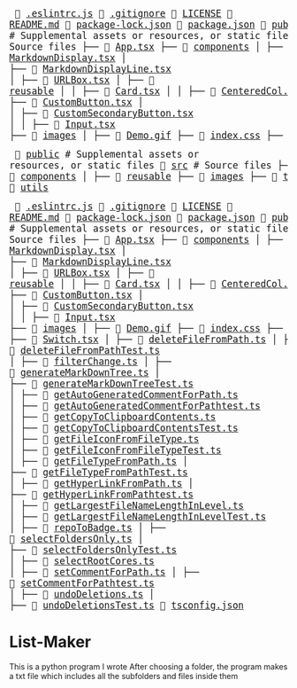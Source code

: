 <big><pre>
📜 [.eslintrc.js](./.eslintrc.js) 
📄 [.gitignore](./.gitignore) 
📂 [LICENSE](./LICENSE) 
📄 [README.md](./README.md) 
📄 [package-lock.json](./package-lock.json) 
📄 [package.json](./package.json) 
📂 [public](./public)            # Supplemental assets or resources, or static files
├── 📄 [favicon.ico](./public/favicon.ico) 
├── 📄 [index.html](./public/index.html) 
📂 [src](./src)               # Source files
├── 📄 [App.tsx](./src/App.tsx) 
├── 📂 [components](./src/components) 
│   ├── 📄 [BadgesSection.tsx](./src/components/BadgesSection.tsx) 
│   ├── 📄 [MarkdownDisplay.tsx](./src/components/MarkdownDisplay.tsx) 
│   ├── 📄 [MarkdownDisplayLine.tsx](./src/components/MarkdownDisplayLine.tsx) 
│   ├── 📄 [URLBox.tsx](./src/components/URLBox.tsx) 
│   ├── 📂 [reusable](./src/components/reusable) 
│   │   ├── 📄 [Card.tsx](./src/components/reusable/Card.tsx) 
│   │   ├── 📄 [CenteredCol.tsx](./src/components/reusable/CenteredCol.tsx) 
│   │   ├── 📄 [CustomButton.tsx](./src/components/reusable/CustomButton.tsx) 
│   │   ├── 📄 [CustomSecondaryButton.tsx](./src/components/reusable/CustomSecondaryButton.tsx) 
│   │   ├── 📄 [Input.tsx](./src/components/reusable/Input.tsx) 
├── 📂 [images](./src/images) 
│   ├── 📄 [Demo.gif](./src/images/Demo.gif) 
├── 📄 [index.css](./src/index.css) 
├── 📄 [index.tsx](./src/index.tsx) 
├── 📜 [react-app-env.d.ts](./src/react-app-env.d.ts) 
├── 📂 [tree](./src/tree) 
│   ├── 📄 [constants.ts](./src/tree/constants.ts) 
│   ├── 📄 [index.ts](./src/tree/index.ts) 
│   ├── 📄 [types.ts](./src/tree/types.ts) 
├── 📂 [utils](./src/utils) 
│   ├── 📄 [repoToBadge.ts](./src/utils/repoToBadge.ts) 
📄 [tsconfig.json](./tsconfig.json) 
</pre></big>

<big><pre>
📂 [public](./public) # Supplemental assets or resources, or static files
📂 [src](./src) # Source files
├── 📂 [components](./src/components) 
│   ├── 📂 [reusable](./src/components/reusable) 
├── 📂 [images](./src/images) 
├── 📂 [tree](./src/tree) 
├── 📂 [utils](./src/utils) 
</pre></big>

<big><pre>
📜 [.eslintrc.js](./.eslintrc.js) 
📄 [.gitignore](./.gitignore) 
📂 [LICENSE](./LICENSE) 
📄 [README.md](./README.md) 
📄 [package-lock.json](./package-lock.json) 
📄 [package.json](./package.json) 
📂 [public](./public)            # Supplemental assets or resources, or static files
├── 📄 [favicon.ico](./public/favicon.ico) 
├── 📄 [index.html](./public/index.html) 
📂 [src](./src)               # Source files
├── 📄 [App.tsx](./src/App.tsx) 
├── 📂 [components](./src/components) 
│   ├── 📄 [BadgesSection.tsx](./src/components/BadgesSection.tsx) 
│   ├── 📄 [MarkdownDisplay.tsx](./src/components/MarkdownDisplay.tsx) 
│   ├── 📄 [MarkdownDisplayLine.tsx](./src/components/MarkdownDisplayLine.tsx) 
│   ├── 📄 [URLBox.tsx](./src/components/URLBox.tsx) 
│   ├── 📂 [reusable](./src/components/reusable) 
│   │   ├── 📄 [Card.tsx](./src/components/reusable/Card.tsx) 
│   │   ├── 📄 [CenteredCol.tsx](./src/components/reusable/CenteredCol.tsx) 
│   │   ├── 📄 [CustomButton.tsx](./src/components/reusable/CustomButton.tsx) 
│   │   ├── 📄 [CustomSecondaryButton.tsx](./src/components/reusable/CustomSecondaryButton.tsx) 
│   │   ├── 📄 [Input.tsx](./src/components/reusable/Input.tsx) 
├── 📂 [images](./src/images) 
│   ├── 📄 [Demo.gif](./src/images/Demo.gif) 
├── 📄 [index.css](./src/index.css) 
├── 📄 [index.tsx](./src/index.tsx) 
├── 📜 [react-app-env.d.ts](./src/react-app-env.d.ts) 
├── 📂 [tree](./src/tree) 
│   ├── 📄 [constants.ts](./src/tree/constants.ts) 
│   ├── 📄 [index.ts](./src/tree/index.ts) 
│   ├── 📄 [types.ts](./src/tree/types.ts) 
├── 📂 [utils](./src/utils) 
│   ├── 📄 [SelectRootCoresTest.ts](./src/utils/SelectRootCoresTest.ts) 
│   ├── 📄 [Switch.tsx](./src/utils/Switch.tsx) 
│   ├── 📄 [deleteFileFromPath.ts](./src/utils/deleteFileFromPath.ts) 
│   ├── 📄 [deleteFileFromPathTest.ts](./src/utils/deleteFileFromPathTest.ts) 
│   ├── 📄 [filterChange.ts](./src/utils/filterChange.ts) 
│   ├── 📄 [generateMarkDownTree.ts](./src/utils/generateMarkDownTree.ts) 
│   ├── 📄 [generateMarkDownTreeTest.ts](./src/utils/generateMarkDownTreeTest.ts) 
│   ├── 📄 [getAutoGeneratedCommentForPath.ts](./src/utils/getAutoGeneratedCommentForPath.ts) 
│   ├── 📄 [getAutoGeneratedCommentForPathtest.ts](./src/utils/getAutoGeneratedCommentForPathtest.ts) 
│   ├── 📄 [getCopyToClipboardContents.ts](./src/utils/getCopyToClipboardContents.ts) 
│   ├── 📄 [getCopyToClipboardContentsTest.ts](./src/utils/getCopyToClipboardContentsTest.ts) 
│   ├── 📄 [getFileIconFromFileType.ts](./src/utils/getFileIconFromFileType.ts) 
│   ├── 📄 [getFileIconFromFileTypeTest.ts](./src/utils/getFileIconFromFileTypeTest.ts) 
│   ├── 📄 [getFileTypeFromPath.ts](./src/utils/getFileTypeFromPath.ts) 
│   ├── 📄 [getFileTypeFromPathTest.ts](./src/utils/getFileTypeFromPathTest.ts) 
│   ├── 📄 [getHyperLinkFromPath.ts](./src/utils/getHyperLinkFromPath.ts) 
│   ├── 📄 [getHyperLinkFromPathtest.ts](./src/utils/getHyperLinkFromPathtest.ts) 
│   ├── 📄 [getLargestFileNameLengthInLevel.ts](./src/utils/getLargestFileNameLengthInLevel.ts) 
│   ├── 📄 [getLargestFileNameLengthInLevelTest.ts](./src/utils/getLargestFileNameLengthInLevelTest.ts) 
│   ├── 📄 [repoToBadge.ts](./src/utils/repoToBadge.ts) 
│   ├── 📄 [selectFoldersOnly.ts](./src/utils/selectFoldersOnly.ts) 
│   ├── 📄 [selectFoldersOnlyTest.ts](./src/utils/selectFoldersOnlyTest.ts) 
│   ├── 📄 [selectRootCores.ts](./src/utils/selectRootCores.ts) 
│   ├── 📄 [setCommentForPath.ts](./src/utils/setCommentForPath.ts) 
│   ├── 📄 [setCommentForPathtest.ts](./src/utils/setCommentForPathtest.ts) 
│   ├── 📄 [undoDeletions.ts](./src/utils/undoDeletions.ts) 
│   ├── 📄 [undoDeletionsTest.ts](./src/utils/undoDeletionsTest.ts) 
📄 [tsconfig.json](./tsconfig.json) 
</pre></big>
# List-Maker
This is a python program I wrote
After choosing a folder, the program makes a txt file which includes all the subfolders and files inside them
